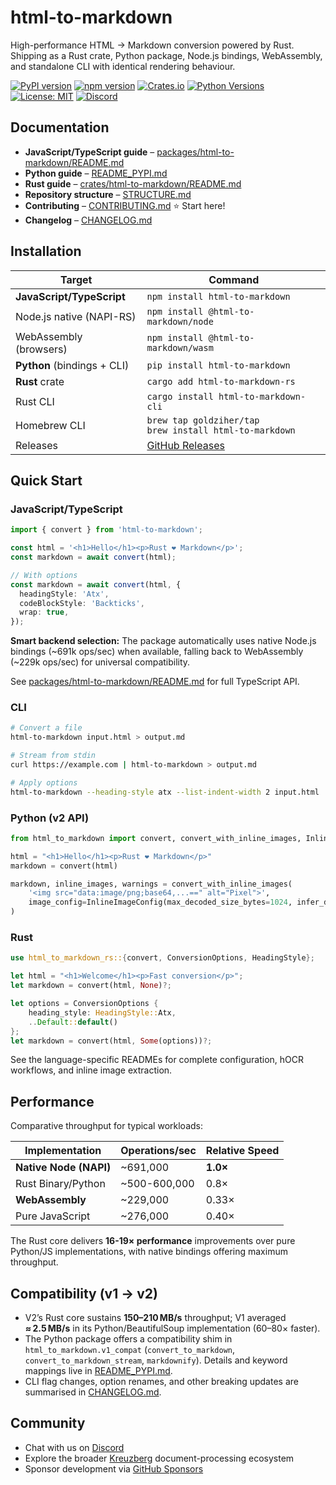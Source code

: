 # html-to-markdown

High-performance HTML → Markdown conversion powered by Rust. Shipping as a Rust crate, Python package, Node.js bindings, WebAssembly, and standalone CLI with identical rendering behaviour.

[![PyPI version](https://badge.fury.io/py/html-to-markdown.svg)](https://pypi.org/project/html-to-markdown/)
[![npm version](https://badge.fury.io/js/html-to-markdown.svg)](https://www.npmjs.com/package/html-to-markdown)
[![Crates.io](https://img.shields.io/crates/v/html-to-markdown-rs.svg)](https://crates.io/crates/html-to-markdown-rs)
[![Python Versions](https://img.shields.io/pypi/pyversions/html-to-markdown.svg)](https://pypi.org/project/html-to-markdown/)
[![License: MIT](https://img.shields.io/badge/License-MIT-yellow.svg)](https://github.com/Goldziher/html-to-markdown/blob/main/LICENSE)
[![Discord](https://img.shields.io/badge/Discord-Join%20our%20community-7289da)](https://discord.gg/pXxagNK2zN)

## Documentation

- **JavaScript/TypeScript guide** – [packages/html-to-markdown/README.md](packages/html-to-markdown/README.md)
- **Python guide** – [README_PYPI.md](README_PYPI.md)
- **Rust guide** – [crates/html-to-markdown/README.md](crates/html-to-markdown/README.md)
- **Repository structure** – [STRUCTURE.md](STRUCTURE.md)
- **Contributing** – [CONTRIBUTING.md](CONTRIBUTING.md) ⭐ Start here!
- **Changelog** – [CHANGELOG.md](CHANGELOG.md)

## Installation

| Target                      | Command                                                                   |
| --------------------------- | ------------------------------------------------------------------------- |
| **JavaScript/TypeScript**   | `npm install html-to-markdown`                                            |
| Node.js native (NAPI-RS)    | `npm install @html-to-markdown/node`                                      |
| WebAssembly (browsers)      | `npm install @html-to-markdown/wasm`                                      |
| **Python** (bindings + CLI) | `pip install html-to-markdown`                                            |
| **Rust** crate              | `cargo add html-to-markdown-rs`                                           |
| Rust CLI                    | `cargo install html-to-markdown-cli`                                      |
| Homebrew CLI                | `brew tap goldziher/tap`<br>`brew install html-to-markdown`               |
| Releases                    | [GitHub Releases](https://github.com/Goldziher/html-to-markdown/releases) |

## Quick Start

### JavaScript/TypeScript

```typescript
import { convert } from 'html-to-markdown';

const html = '<h1>Hello</h1><p>Rust ❤️ Markdown</p>';
const markdown = await convert(html);

// With options
const markdown = await convert(html, {
  headingStyle: 'Atx',
  codeBlockStyle: 'Backticks',
  wrap: true,
});
```

**Smart backend selection:** The package automatically uses native Node.js bindings (~691k ops/sec) when available, falling back to WebAssembly (~229k ops/sec) for universal compatibility.

See [packages/html-to-markdown/README.md](packages/html-to-markdown/README.md) for full TypeScript API.

### CLI

```bash
# Convert a file
html-to-markdown input.html > output.md

# Stream from stdin
curl https://example.com | html-to-markdown > output.md

# Apply options
html-to-markdown --heading-style atx --list-indent-width 2 input.html
```

### Python (v2 API)

```python
from html_to_markdown import convert, convert_with_inline_images, InlineImageConfig

html = "<h1>Hello</h1><p>Rust ❤️ Markdown</p>"
markdown = convert(html)

markdown, inline_images, warnings = convert_with_inline_images(
    '<img src="data:image/png;base64,...==" alt="Pixel">',
    image_config=InlineImageConfig(max_decoded_size_bytes=1024, infer_dimensions=True),
)
```

### Rust

```rust
use html_to_markdown_rs::{convert, ConversionOptions, HeadingStyle};

let html = "<h1>Welcome</h1><p>Fast conversion</p>";
let markdown = convert(html, None)?;

let options = ConversionOptions {
    heading_style: HeadingStyle::Atx,
    ..Default::default()
};
let markdown = convert(html, Some(options))?;
```

See the language-specific READMEs for complete configuration, hOCR workflows, and inline image extraction.

## Performance

Comparative throughput for typical workloads:

| Implementation         | Operations/sec | Relative Speed |
| ---------------------- | -------------- | -------------- |
| **Native Node (NAPI)** | ~691,000       | **1.0×**       |
| Rust Binary/Python     | ~500-600,000   | 0.8×           |
| **WebAssembly**        | ~229,000       | 0.33×          |
| Pure JavaScript        | ~276,000       | 0.40×          |

The Rust core delivers **16-19× performance** improvements over pure Python/JS implementations, with native bindings offering maximum throughput.

## Compatibility (v1 → v2)

- V2’s Rust core sustains **150–210 MB/s** throughput; V1 averaged **≈ 2.5 MB/s** in its Python/BeautifulSoup implementation (60–80× faster).
- The Python package offers a compatibility shim in `html_to_markdown.v1_compat` (`convert_to_markdown`, `convert_to_markdown_stream`, `markdownify`). Details and keyword mappings live in [README_PYPI.md](README_PYPI.md#v1-compatibility).
- CLI flag changes, option renames, and other breaking updates are summarised in [CHANGELOG.md](CHANGELOG.md#breaking-changes).

## Community

- Chat with us on [Discord](https://discord.gg/pXxagNK2zN)
- Explore the broader [Kreuzberg](https://kreuzberg.dev) document-processing ecosystem
- Sponsor development via [GitHub Sponsors](https://github.com/sponsors/Goldziher)
